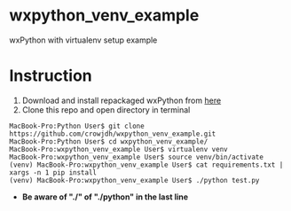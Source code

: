 # wxpython_venv_example
wxPython with virtualenv setup example

# Instruction
1. Download and install repackaged wxPython from [here](https://drive.google.com/file/d/0B_pNwAeZ0TWYSG5jd2V3ck5aNmM/view?usp=sharing)
2. Clone this repo and open directory in terminal
```{r, engine='sh', count_lines}
MacBook-Pro:Python User$ git clone https://github.com/crowjdh/wxpython_venv_example.git
MacBook-Pro:Python User$ cd wxpython_venv_example/
MacBook-Pro:wxpython_venv_example User$ virtualenv venv
MacBook-Pro:wxpython_venv_example User$ source venv/bin/activate
(venv) MacBook-Pro:wxpython_venv_example User$ cat requirements.txt | xargs -n 1 pip install
(venv) MacBook-Pro:wxpython_venv_example User$ ./python test.py
```
* **Be aware of "./" of "./python" in the last line**
